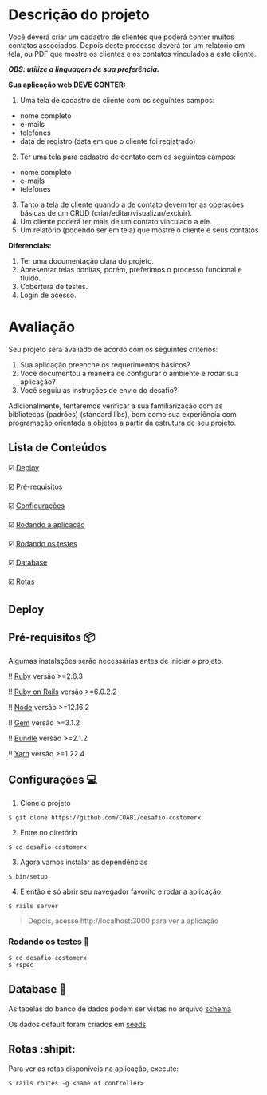 # Descrição do projeto
Você deverá criar um cadastro de clientes que poderá conter muitos contatos associados. Depois deste processo deverá ter um relatório em tela, ou PDF que mostre os clientes e os contatos vinculados a este cliente.

***OBS: utilize a linguagem de sua preferência.***

**Sua aplicação web DEVE CONTER:**

1. Uma tela de cadastro de cliente com os seguintes campos:
* nome completo
* e-mails
* telefones
* data de registro (data em que o cliente foi registrado)
2. Ter uma tela para cadastro de contato com os seguintes campos:
* nome completo
* e-mails
* telefones
3. Tanto a tela de cliente quando a de contato devem ter as operações básicas de um CRUD (criar/editar/visualizar/excluir).
4. Um cliente poderá ter mais de um contato vinculado a ele.
5. Um relatório (podendo ser em tela) que mostre o cliente e seus contatos

**Diferenciais:**

1. Ter uma documentação clara do projeto.
2. Apresentar telas bonitas, porém, preferimos o processo funcional e fluido.
3. Cobertura de testes.
4. Login de acesso.

# Avaliação

Seu projeto será avaliado de acordo com os seguintes critérios:

1. Sua aplicação preenche os requerimentos básicos?
2. Você documentou a maneira de configurar o ambiente e rodar sua aplicação?
3. Você seguiu as instruções de envio do desafio?

Adicionalmente, tentaremos verificar a sua familiarização com as bibliotecas (padrões) (standard libs), bem como sua experiência com programação orientada a objetos a partir da estrutura de seu projeto.

## Lista de Conteúdos

:ballot_box_with_check: [Deploy](#deploy)

:ballot_box_with_check: [Pré-requisitos](#pré-requisitos-package)

:ballot_box_with_check: [Configurações](#configurações-arrow_forward)

:ballot_box_with_check: [Rodando a aplicação](#rodando-a-aplicação)

:ballot_box_with_check: [Rodando os testes](#rodando-os-testes-memo)

:ballot_box_with_check: [Database](#database-floppy_disk)

:ballot_box_with_check: [Rotas](#rotas)

## Deploy 

## Pré-requisitos :package:

Algumas instalações serão necessárias antes de iniciar o projeto. 

:bangbang: [Ruby](https://www.ruby-lang.org/pt/documentation/installation/) versão >=2.6.3

:bangbang: [Ruby on Rails](https://guides.rubyonrails.org/getting_started.html) versão >=6.0.2.2

:bangbang: [Node](https://nodejs.org/en/download/) versão >=12.16.2

:bangbang: [Gem](https://rubygems.org/pages/download?locale=pt-BR) versão >=3.1.2

:bangbang: [Bundle](https://bundler.io/man/bundle-install.1.html) versão >=2.1.2

:bangbang: [Yarn](https://classic.yarnpkg.com/pt-BR/docs/install/#windows-stable) versão >=1.22.4

## Configurações :computer:

1. Clone o projeto

```
$ git clone https://github.com/COAB1/desafio-costomerx
```

2. Entre no diretório

```
$ cd desafio-costomerx
```

3. Agora vamos instalar as dependências 

```
$ bin/setup
```
4. E então é só abrir seu navegador favorito e rodar a aplicação:

```
$ rails server
```

> Depois, acesse http://localhost:3000 para ver a aplicação

### Rodando os testes :memo:

```
$ cd desafio-costomerx
$ rspec 
```

## Database :minidisc:

As tabelas do banco de dados podem ser vistas no arquivo [schema](https://github.com/COAB1/desafio-costomerx/blob/master/db/schema.rb)

Os dados default foram criados em [seeds](https://github.com/COAB1/desafio-costomerx/blob/master/db/seeds.rb)

## Rotas :shipit:

Para ver as rotas disponíveis na aplicação, execute: 

```
$ rails routes -g <name of controller>
```